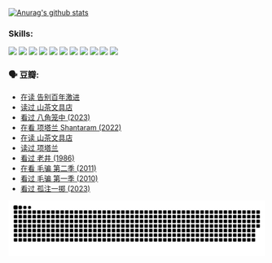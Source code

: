 
[![Anurag's github stats](https://github-readme-stats.vercel.app/api?username=w940853815)](https://github.com/anuraghazra/github-readme-stats)

### Skills:

<code><img height="32" src="https://cdn.jsdelivr.net/npm/simple-icons@v5/icons/python.svg"></code>
<code><img height="32" src="https://cdn.jsdelivr.net/npm/simple-icons@v5/icons/javascript.svg"></code>
<code><img height="32" src="https://cdn.jsdelivr.net/npm/simple-icons@v5/icons/django.svg"></code>
<code><img height="32" src="https://cdn.jsdelivr.net/npm/simple-icons@v5/icons/flask.svg"></code>
<code><img height="32" src="https://cdn.jsdelivr.net/npm/simple-icons@v5/icons/vuetify.svg"></code>
<code><img height="32" src="https://cdn.jsdelivr.net/npm/simple-icons@v5/icons/git.svg"></code>
<code><img height="32" src="https://cdn.jsdelivr.net/npm/simple-icons@v5/icons/docker.svg"></code>
<code><img height="32" src="https://cdn.jsdelivr.net/npm/simple-icons@v5/icons/postgresql.svg"></code>
<code><img height="32" src="https://cdn.jsdelivr.net/npm/simple-icons@v5/icons/elasticsearch.svg"></code>
<code><img height="32" src="https://cdn.jsdelivr.net/npm/simple-icons@v5/icons/macos.svg"></code>
<code><img height="32" src="https://cdn.jsdelivr.net/npm/simple-icons@v5/icons/linux.svg"></code>

### 🗣 豆瓣:

<!-- DOUBAN-ACTIVITIES:START -->
- [在读 告别百年激进](https://www.douban.com/people/136069238/status/4374953075/?_i=95708999)
- [读过 山茶文具店](https://www.douban.com/people/136069238/status/4374952154/?_i=95708999)
- [看过 八角笼中‎ (2023)](https://www.douban.com/people/136069238/status/4367541707/?_i=95708999)
- [在看 项塔兰 Shantaram‎ (2022)](https://www.douban.com/people/136069238/status/4365497032/?_i=95708999)
- [在读 山茶文具店](https://www.douban.com/people/136069238/status/4364620725/?_i=95708999)
- [读过 项塔兰](https://www.douban.com/people/136069238/status/4364620288/?_i=95708999)
- [看过 老井‎ (1986)](https://www.douban.com/people/136069238/status/4362366672/?_i=95708999)
- [在看 毛骗 第二季‎ (2011)](https://www.douban.com/people/136069238/status/4355752869/?_i=95708999)
- [看过 毛骗 第一季‎ (2010)](https://www.douban.com/people/136069238/status/4355752667/?_i=95708999)
- [看过 孤注一掷‎ (2023)](https://www.douban.com/people/136069238/status/4354774568/?_i=95708999)
<!-- DOUBAN-ACTIVITIES:END -->


![Snake animation](https://raw.githubusercontent.com/w940853815/w940853815/output/github-contribution-grid-snake.svg)

<!--
**w940853815/w940853815** is a ✨ _special_ ✨ repository because its `README.md` (this file) appears on your GitHub profile.

Here are some ideas to get you started:

- 🔭 I’m currently working on ...
- 🌱 I’m currently learning ...
- 👯 I’m looking to collaborate on ...
- 🤔 I’m looking for help with ...
- 💬 Ask me about ...
- 📫 How to reach me: ...
- 😄 Pronouns: ...
- ⚡ Fun fact: ...
-->
